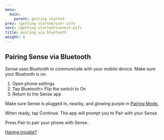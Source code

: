 ```yaml
---
menu:
  main:
    parent: getting started
prev: /getting-started/user-info
next: /getting-started/connect-wifi
title: pairing via bluetooth
weight: 4
---
```


## Pairing Sense via Bluetooth

Sense uses Bluetooth to communicate with your mobile device. Make sure your Bluetooth is on.

1. Open phone settings
2. Tap Bluetooth> Flip the switch to On
3. Return to the Sense app

Make sure Sense is  plugged in, nearby, and glowing purple in [Pairing Mode.](http://guide.hello.is/troubleshoot/pairing-mode/)


When ready, tap Continue. The app will prompt you to Pair with your Sense. 


Press Pair to pair your phone with Sense.


[Having trouble?](https://support.hello.is/hc/en-us/requests/new)
